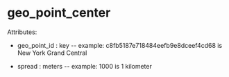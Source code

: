 # geo_point_center

Attributes:

* geo_point_id : key -- example: c8fb5187e718484eefb9e8dceef4cd68 is New York Grand Central

* spread : meters -- example: 1000 is 1 kilometer
